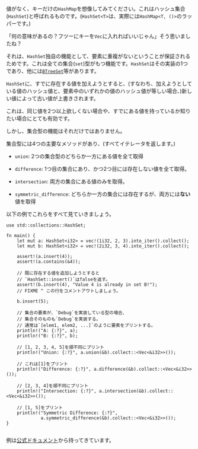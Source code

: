 <!-- Consider a `HashSet` as a `HashMap` where we just care about the keys (
`HashSet<T>` is, in actuality, just a wrapper around `HashMap<T, ()>`). -->
値がなく、キーだけの`HashMap`を想像してみてください。これはハッシュ集合(`HashSet`)と呼ばれるものです。(`HashSet<T>`は、実際には`HashMap<T, ()>`のラッパーです。)

<!-- "What's the point of that?" you ask. "I could just store the keys in a `Vec`." -->
「何の意味があるの？フツーにキーを`Vec`に入れればいいじゃん」そう思いましたね？

<!-- A `HashSet`'s unique feature is that
it is guaranteed to not have duplicate elements.
That's the contract that any set collection fulfills.
`HashSet` is just one implementation. (see also: [`BTreeSet`][treeset]) -->
それは、`HashSet`独自の機能として、要素に重複がないということが保証されるためです。これは全ての集合(`set`)型がもつ機能です。`HashSet`はその実装の1つであり、他には[`BTreeSet`][treeset]等があります。

<!-- If you insert a value that is already present in the `HashSet`,
(i.e. the new value is equal to the existing and they both have the same hash),
then the new value will replace the old. -->
`HashSet`に、すでに存在する値を加えようとすると、(すなわち、加えようとしている値のハッシュ値と、要素中のいずれかの値のハッシュ値が等しい場合、)新しい値によって古い値が上書きされます。

<!-- This is great for when you never want more than one of something,
or when you want to know if you've already got something. -->
これは、同じ値を2つ以上欲しくない場合や、すでにある値を持っているか知りたい場合にとても有効です。

<!-- But sets can do more than that. -->
しかし、集合型の機能はそれだけではありません。

<!-- Sets have 4 primary operations (all of the following calls return an iterator): -->
集合型には4つの主要なメソッドがあり、(すべてイテレータを返します。)

<!-- * `union`: get all the unique elements in both sets. -->
* `union`: 2つの集合型のどちらか一方にある値を全て取得

<!-- * `difference`: get all the elements that are in the first set but not the second. -->
* `difference`: 1つ目の集合にあり、かつ2つ目には存在しない値を全て取得。

<!-- * `intersection`: get all the elements that are only in *both* sets. -->
* `intersection`: 両方の集合にある値のみを取得。

<!-- * `symmetric_difference`:
get all the elements that are in one set or the other, but *not* both. -->
* `symmetric_difference`: どちらか一方の集合には存在するが、両方には**ない**値を取得

<!-- Try all of these in the following example. -->
以下の例でこれらをすべて見ていきましょう。

``` rust,editable
use std::collections::HashSet;

fn main() {
    let mut a: HashSet<i32> = vec!(1i32, 2, 3).into_iter().collect();
    let mut b: HashSet<i32> = vec!(2i32, 3, 4).into_iter().collect();

    assert!(a.insert(4));
    assert!(a.contains(&4));

    // 既に存在する値を追加しようとすると
    // `HashSet::insert()`はfalseを返す。
    assert!(b.insert(4), "Value 4 is already in set B!");
    // FIXME ^ この行をコメントアウトしましょう。

    b.insert(5);

    // 集合の要素が、`Debug`を実装している型の場合、
    // 集合そのものも`Debug`を実装する。
    // 通常は`[elem1, elem2, ...]`のように要素をプリントする。
    println!("A: {:?}", a);
    println!("B: {:?}", b);

    // [1, 2, 3, 4, 5]を順不同にプリント
    println!("Union: {:?}", a.union(&b).collect::<Vec<&i32>>());

    // これは[1]をプリント
    println!("Difference: {:?}", a.difference(&b).collect::<Vec<&i32>>());

    // [2, 3, 4]を順不同にプリント
    println!("Intersection: {:?}", a.intersection(&b).collect::<Vec<&i32>>());

    // [1, 5]をプリント
    println!("Symmetric Difference: {:?}",
             a.symmetric_difference(&b).collect::<Vec<&i32>>());
}


```

<!-- (Examples adapted from the [documentation.][hash-set]) -->
例は[公式ドキュメント][hash-set]から持ってきています。

[treeset]: http://doc.rust-lang.org/std/collections/struct.BTreeSet.html
[hash-set]: http://doc.rust-lang.org/std/collections/struct.HashSet.html#method.difference
